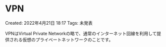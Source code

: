 # VPN

Created: 2022年4月21日 18:17
Tags: 未発表

VPNはVirtual Private Networkの略で、通常のインターネット回線を利用して提供される仮想のプライベートネットワークのことです。